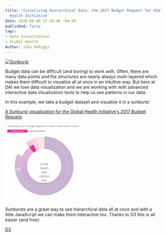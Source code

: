 ```yaml
---
title: 'Visualizing Hierarchical Data: the 2017 Budget Request for USAID''s Global
  Health Initiative'
date: 2016-08-08 22:18:00 -04:00
published: false
tags:
- Data Visualization
- Global Health
Author: John DeRiggi
---
```


[![Sunburst](/uploads/Capture.PNG-5e5efd.jpg)](https://s3.amazonaws.com/daiblogviz/usaidghi/sunburst.html)

Budget data can be difficult (and boring) to work with. Often, there are many data points and the structures are nearly always multi-layered which makes them difficult to visualize all at once in an intuitive way. But here at DAI we love data visualization and we are working with with advanced interactive data visualization tools to help us see patterns in our data.

In this example, we take a budget dataset and visualize it in a sunburst:

[A Sunburst visualization for the Global Health Initiative's 2017 Budget Request ](https://s3.amazonaws.com/daiblogviz/usaidghi/sunburst.html)

![animated sunburst](/uploads/sunburstgiffy.gif)

Sunbursts are a great way to see hierarchical data all at once and with a little JavaScript we can make them interactive too. Thanks to D3 this is all easier (and free).

[D3](https://d3js.org/)

